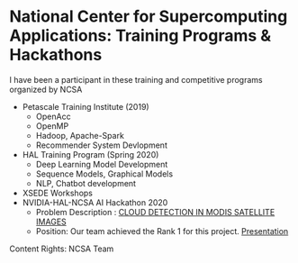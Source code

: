 # National Center for Supercomputing Applications: Training Programs & Hackathons
I have been a participant in these training and competitive programs organized by NCSA 

* Petascale Training Institute (2019)
  * OpenAcc
  * OpenMP
  * Hadoop, Apache-Spark
  * Recommender System Devlopment
* HAL Training Program (Spring 2020)
  * Deep Learning Model Development
  * Sequence Models, Graphical Models
  * NLP, Chatbot development
* XSEDE Workshops
* NVIDIA-HAL-NCSA AI Hackathon 2020 
  * Problem Description : [CLOUD DETECTION IN MODIS SATELLITE IMAGES](https://wiki.illinois.edu/wiki/display/~kindrtnk/Cloud+Detection+in+MODIS+Satellite+Images)
  * Position: Our team achieved the Rank 1 for this project. [Presentation](https://docs.google.com/presentation/d/1Z8NWa7d3i71DCaO3xTk0UDyqK2bhMog3C_FTIU87yS0/edit#slide=id.g650495d39d_0_927) 

Content Rights: NCSA Team

